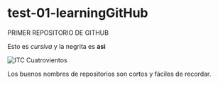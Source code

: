 # test-01-learningGitHub

PRIMER REPOSITORIO DE GITHUB

Esto es _cursiva_ y la negrita es **asi**

![ITC Cuatrovientos](http://cuatrov1-cp5028.wordpresstemporal.com/wp-content/uploads/2019/07/logo-cuatrovientos-2-1.png)

Los buenos nombres de repositorios son cortos y fáciles de recordar.
